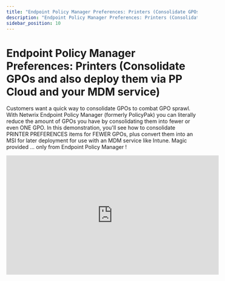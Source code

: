 ```yaml
---
title: "Endpoint Policy Manager Preferences: Printers (Consolidate GPOs and also deploy them via PP Cloud and your MDM service)"
description: "Endpoint Policy Manager Preferences: Printers (Consolidate GPOs and also deploy them via PP Cloud and your MDM service)"
sidebar_position: 10
---
```

# Endpoint Policy Manager Preferences: Printers (Consolidate GPOs and also deploy them via PP Cloud and your MDM service)

Customers want a quick way to consolidate GPOs to combat GPO sprawl. With Netwrix Endpoint Policy
Manager (formerly PolicyPak) you can literally reduce the amount of GPOs you have by consolidating
them into fewer or even ONE GPO. In this demonstration, you'll see how to consolidate PRINTER
PREFERENCES items for FEWER GPOs, plus convert them into an MSI for later deployment for use with an
MDM service like Intune. Magic provided ... only from Endpoint Policy Manager !

<iframe width="560" height="315" src="https://www.youtube.com/embed/3vzcXGzPpzI" title="Endpoint Policy Manager: Consolidate Printer GPOs and also deploy them via PP Cloud and your MDM service" frameborder="0" allow="accelerometer; autoplay; clipboard-write; encrypted-media; gyroscope; picture-in-picture; web-share" referrerpolicy="strict-origin-when-cross-origin" allowfullscreen="1"></iframe>
